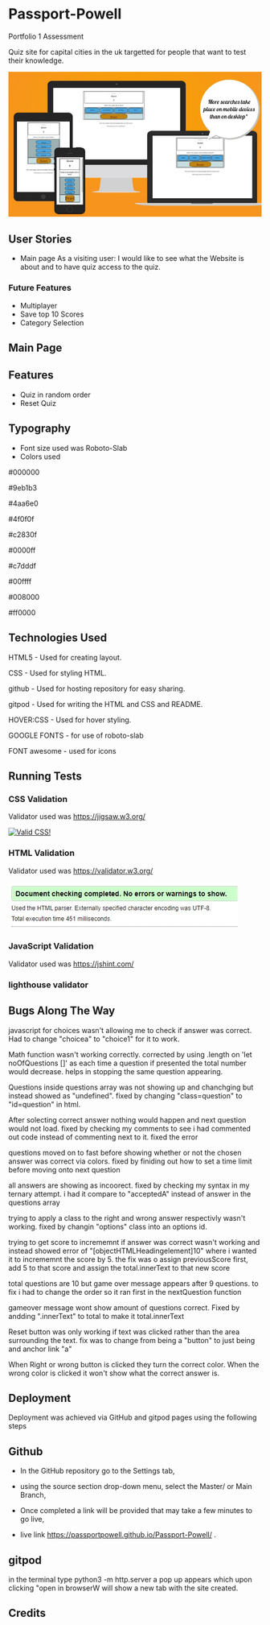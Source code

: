 # Passport-Powell
Portfolio 1 Assessment


Quiz site for capital cities in the uk targetted for people that want to test their knowledge.

![Responsive Image](https://github.com/passportpowell/project-2/blob/main/assets/images/readme.jpg?raw=true) 

## User Stories

- Main page
As a visiting user: I would like to see what the Website is about and to have quiz access to the quiz.





### Future Features

- Multiplayer
- Save top 10 Scores
- Category Selection


## Main Page

## Features

- Quiz in random order
- Reset Quiz

## Typography

- Font size used was Roboto-Slab
- Colors used 

#000000

#9eb1b3

#4aa6e0

#4f0f0f

#c2830f

#0000ff

#c7dddf

#00ffff

#008000

#ff0000


## Technologies Used


HTML5 - Used for creating layout.

CSS -  Used for styling HTML.

github - Used for hosting repository for easy sharing.

gitpod -  Used for writing the HTML and CSS and README.

HOVER:CSS - Used for hover styling.

GOOGLE FONTS - for use of roboto-slab

FONT awesome - used for icons
## Running Tests

### CSS Validation
Validator used was https://jigsaw.w3.org/
<p>
    <a href="https://jigsaw.w3.org/css-validator/check/referer">
        <img style="border:0;width:88px;height:31px"
            src="https://jigsaw.w3.org/css-validator/images/vcss-blue"
            alt="Valid CSS!" />
    </a>
</p>
       

### HTML Validation
Validator used was  https://validator.w3.org/

![Responsive Image](https://github.com/passportpowell/project-2/blob/main/assets/images/html-validator.jpg)


### JavaScript Validation
Validator used was https://jshint.com/




### lighthouse validator




## Bugs Along The Way

javascript for choices wasn't allowing me to check if answer was correct. Had to change "choicea" to "choice1" for it to work.

Math function wasn't working correctly. corrected by using .length on 'let noOfQuestions []' as each time a question if presented the total number would decrease. helps in stopping the same question appearing.

Questions inside questions array was not showing up and chanchging but instead showed as "undefined". fixed by changing "class=question" to "id=question" in html.

After solecting correct answer nothing would happen and next question would not load. fixed by checking my comments to see i had commented out code instead of commenting next to it. fixed the error

questions moved on to fast before showing whether or not the chosen answer was correct via colors. fixed by finiding out how to set a time limit before moving onto next question

all answers are showing as incoorect. fixed by checking my syntax in my ternary attempt. i had it compare to "acceptedA" instead of answer in the questions array

trying to apply a class to the right and wrong answer respectivly wasn't working. fixed by changin "options" class into an options id.

trying to get score to incrememnt if answer was correct wasn't working and instead showed error of "[objectHTMLHeadingelement]10" where i wanted it to incrememnt the score by 5. the fix was  o assign previousScore first, add 5 to that score and assign the total.innerText to that new score

total questions are 10 but game over message appears after 9 questions. to fix i had to change the order so it ran first in the nextQuestion function

gameover message wont show amount of questions correct. Fixed by andding ".innerText" to total to make it total.innerText

Reset button was only working if text was clicked rather than the area surrounding the text. fix was to change from being a "button" to just being and anchor link "a"

When Right or wrong button is clicked they turn the correct color. When the wrong color is clicked it won't show what the correct answer is.

## Deployment

Deployment was achieved via GitHub and gitpod pages using the following steps

## Github
 - In the GitHub repository go to the Settings tab,

 - using the source section drop-down menu, select the Master/ or Main Branch,

 - Once completed a link will be provided that may take a few minutes to go live,

 - live link https://passportpowell.github.io/Passport-Powell/ .

## gitpod
 in the terminal type python3 -m http.server
 a pop up appears which upon clicking "open in browserW will show a new tab with the site created.
## Credits